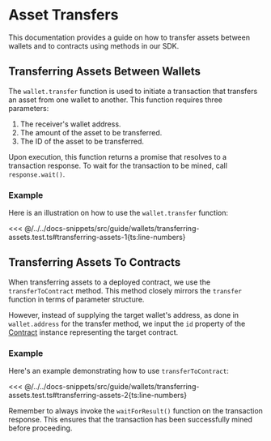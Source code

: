 # Asset Transfers

This documentation provides a guide on how to transfer assets between wallets and to contracts using methods in our SDK.

## Transferring Assets Between Wallets

The `wallet.transfer` function is used to initiate a transaction that transfers an asset from one wallet to another. This function requires three parameters:

1. The receiver's wallet address.
2. The amount of the asset to be transferred.
3. The ID of the asset to be transferred.

Upon execution, this function returns a promise that resolves to a transaction response. To wait for the transaction to be mined, call `response.wait()`.

### Example

Here is an illustration on how to use the `wallet.transfer` function:

<<< @/../../docs-snippets/src/guide/wallets/transferring-assets.test.ts#transferring-assets-1{ts:line-numbers}

## Transferring Assets To Contracts

When transferring assets to a deployed contract, we use the `transferToContract` method. This method closely mirrors the `transfer` function in terms of parameter structure.

However, instead of supplying the target wallet's address, as done in `wallet.address` for the transfer method, we input the `id` property of the [Contract](../contracts/) instance representing the target contract.

### Example

Here's an example demonstrating how to use `transferToContract`:

<<< @/../../docs-snippets/src/guide/wallets/transferring-assets.test.ts#transferring-assets-2{ts:line-numbers}

Remember to always invoke the `waitForResult()` function on the transaction response. This ensures that the transaction has been successfully mined before proceeding.
